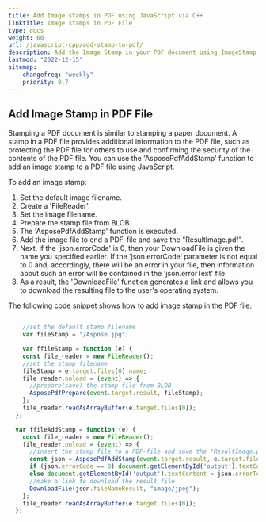 ```yaml
---
title: Add Image stamps in PDF using JavaScript via C++ 
linktitle: Image stamps in PDF File
type: docs
weight: 60
url: /javascript-cpp/add-stamp-to-pdf/
description: Add the Image Stamp in your PDF document using ImageStamp class with the JavaScript tool.
lastmod: "2022-12-15"
sitemap:
    changefreq: "weekly"
    priority: 0.7
---
```


## Add Image Stamp in PDF File

Stamping a PDF document is similar to stamping a paper document. A stamp in a PDF file provides additional information to the PDF file, such as protecting the PDF file for others to use and confirming the security of the contents of the PDF file.
You can use the 'AsposePdfAddStamp' function to add an image stamp to a PDF file using JavaScript.

To add an image stamp:

1. Set the default image filename.
1. Create a 'FileReader'.
1. Set the image filename.
1. Prepare the stamp file from BLOB.
1. The 'AsposePdfAddStamp' function is executed.
1. Add the image file to end a PDF-file and save the "ResultImage.pdf".
1. Next, if the 'json.errorCode' is 0, then your DownloadFile is given the name you specified earlier. If the 'json.errorCode' parameter is not equal to 0 and, accordingly, there will be an error in your file, then information about such an error will be contained in the 'json.errorText' file.
1. As a result, the 'DownloadFile' function generates a link and allows you to download the resulting file to the user's operating system.

The following code snippet shows how to add image stamp in the PDF file.

```js

    //set the default stamp filename
    var fileStamp = "/Aspose.jpg";

    var ffileStamp = function (e) {
    const file_reader = new FileReader();
    //set the stamp filename
    fileStamp = e.target.files[0].name;
    file_reader.onload = (event) => {
      //prepare(save) the stamp file from BLOB
      AsposePdfPrepare(event.target.result, fileStamp);
    };
    file_reader.readAsArrayBuffer(e.target.files[0]);
  };

  var ffileAddStamp = function (e) {
    const file_reader = new FileReader();
    file_reader.onload = (event) => {
      //insert the stamp file to a PDF-file and save the "ResultImage.pdf"
      const json = AsposePdfAddStamp(event.target.result, e.target.files[0].name, fileStamp, 0, 5, 5, 40, 40, Module.Rotation.on270, 0.5, "ResultStamp.pdf");
      if (json.errorCode == 0) document.getElementById('output').textContent = json.fileNameResult;
      else document.getElementById('output').textContent = json.errorText;
      //make a link to download the result file
      DownloadFile(json.fileNameResult, "image/jpeg");      
    };
    file_reader.readAsArrayBuffer(e.target.files[0]);
  };
```
